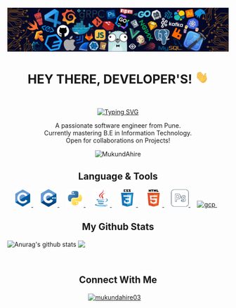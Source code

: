 <p align="center"> <img src="https://github.com/bhaumikmaan/bhaumikmaan/blob/main/banner.png" /> </p>
<h1 align="center">HEY THERE, DEVELOPER'S! <img src="https://github.com/ABSphreak/ABSphreak/blob/master/gifs/Hi.gif" width="30px"height="30px"></h1>

<div align="center">  <span>‎‎‎‎‎‎‎‎‎‎‎‎‎‎‎‎‎‎‎‎‎</span>

[![Typing SVG](https://readme-typing-svg.herokuapp.com?color=%bfff&size=26&font=Times+New+Roman&center=true&lines=Hey!+This+is+Mukund+Ahire;I'm+a+Competitive+Programmer;An+Open+Source+Enthusiast)](https://git.io/typing-svg)
</div> 
<p align="center">
A passionate software engineer from Pune.<br>
Currently mastering B.E in Information Technology. <br> 
Open for collaborations on Projects!
</p>

<p align="center"> <img src="https://komarev.com/ghpvc/?username=mukundahire03&label=Profile%20Views&theme=react-dark&style=plastic" alt="MukundAhire" /> </p>

<h2 align="center"> Language & Tools </h2>

<p align="center"> 
<a href="https://www.cprogramming.com/" target="_blank" rel="noreferrer"> <img src="https://raw.githubusercontent.com/devicons/devicon/master/icons/c/c-original.svg" alt="c" width="40" height="40"/> </a> &nbsp; &nbsp;
<a href="https://www.w3schools.com/cpp/" target="_blank" rel="noreferrer"> <img src="https://raw.githubusercontent.com/devicons/devicon/master/icons/cplusplus/cplusplus-original.svg" alt="cplusplus" width="40" height="40"/> </a> 
&nbsp; &nbsp;
<a href="https://www.python.org" target="_blank" rel="noreferrer"> <img src="https://raw.githubusercontent.com/devicons/devicon/master/icons/python/python-original.svg" alt="python" width="40" height="40"/> </a> 
&nbsp; &nbsp;
<a href="https://www.java.com" target="_blank" rel="noreferrer"> <img src="https://raw.githubusercontent.com/devicons/devicon/master/icons/java/java-original.svg" alt="java" width="40" height="40"/> </a> 
&nbsp; &nbsp;
<a href="https://www.w3schools.com/css/" target="_blank" rel="noreferrer"> <img src="https://raw.githubusercontent.com/devicons/devicon/master/icons/css3/css3-original-wordmark.svg" alt="css3" width="40" height="40"/> </a> 
&nbsp; &nbsp;
<a href="https://www.w3.org/html/" target="_blank" rel="noreferrer"> <img src="https://raw.githubusercontent.com/devicons/devicon/master/icons/html5/html5-original-wordmark.svg" alt="html5" width="40" height="40"/> </a> 
&nbsp; &nbsp;
<a href="https://www.photoshop.com/en" target="_blank" rel="noreferrer"> <img src="https://raw.githubusercontent.com/devicons/devicon/master/icons/photoshop/photoshop-line.svg" alt="photoshop" width="40" height="40"/> </a> 
&nbsp; &nbsp;
<a href="https://cloud.google.com" target="_blank" rel="noreferrer"> <img src="https://www.vectorlogo.zone/logos/google_cloud/google_cloud-icon.svg" alt="gcp" width="40" height="40"/> </a> 
&nbsp; &nbsp;
</p>
<be>

<h2 align="center"> My Github Stats </h2>
<p align="center>
<a href="https://github.com/mukundahire03/github-readme-stats" align="center"><img align="center" src="https://github-readme-stats.vercel.app/api?username=mukundahire03&show_icons=true&include_all_commits=true&theme=buefy&hide_border=true" alt="Anurag's github stats" /></a>
<a href="https://github.com/mukundahire03/github-readme-stats"><img align="center" src="https://github-readme-stats.vercel.app/api/top-langs/?username=mukundahire03&layout=compact&theme=buefy&hide_border=true" /></a> </p>
<br>
<h2 align="center"> Connect With Me </h2>
<p align="center">
<a href="https://linkedin.com/in/mukundahire03" target="blank"><img align="center" src="https://raw.githubusercontent.com/rahuldkjain/github-profile-readme-generator/master/src/images/icons/Social/linked-in-alt.svg" alt="mukundahire03" height="30" width="40" /></a>
&nbsp; &nbsp;
</p><br><br>
